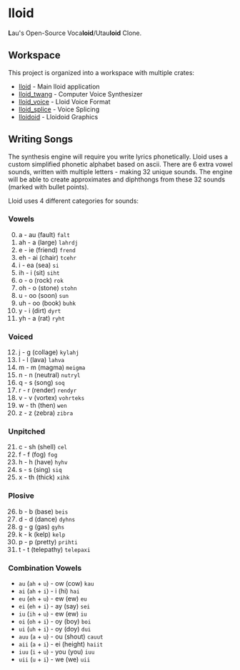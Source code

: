 # lloid
**L**au's Open-Source Voca**loid**/Utau**loid** Clone.

## Workspace
This project is organized into a workspace with multiple crates:

 - [lloid](lloid/) - Main lloid application
 - [lloid_twang](lloid_twang/) - Computer Voice Synthesizer
 - [lloid_voice](lloid_voice/) - Lloid Voice Format
 - [lloid_splice](lloid_splice/) - Voice Splicing
 - [lloidoid](lloidoid/) - Lloidoid Graphics

## Writing Songs
The synthesis engine will require you write lyrics phonetically.  Lloid uses a
custom simplified phonetic alphabet based on ascii.  There are 6 extra vowel
sounds, written with multiple letters - making 32 unique sounds.  The engine
will be able to create approximates and diphthongs from these 32 sounds (marked
with bullet points).

Lloid uses 4 different categories for sounds:

### Vowels
0. a - au (fault) `falt`
1. ah - a (large) `lahrdj`
2. e - ie (friend) `frend`
3. eh - ai (chair) `tcehr`
4. i - ea (sea) `si`
5. ih - i (sit) `siht`
6. o - o (rock) `rok`
7. oh - o (stone) `stohn`
8. u - oo (soon) `sun`
9. uh - oo (book) `buhk`
10. y - i (dirt) `dyrt`
11. yh - a (rat) `ryht`

### Voiced
12. j - g (collage) `kylahj`
13. l - l (lava) `lahva`
14. m - m (magma) `meigma`
15. n - n (neutral) `nutryl`
16. q - s (song) `soq`
17. r - r (render) `rendyr`
18. v - v (vortex) `vohrteks`
19. w - th (then) `wen`
20. z - z (zebra) `zibra`

### Unpitched
21. c - sh (shell) `cel`
22. f - f (fog) `fog`
23. h - h (have) `hyhv`
24. s - s (sing) `siq`
25. x - th (thick) `xihk`

### Plosive
26. b - b (base) `beis`
27. d - d (dance) `dyhns`
28. g - g (gas) `gyhs`
29. k - k (kelp) `kelp`
30. p - p (pretty) `prihti`
31. t - t (telepathy) `telepaxi`

### Combination Vowels
 - `au` (`ah` + `u`) - ow (cow) `kau`
 - `ai` (`ah` + `i`) - i (hi) `hai`
 - `eu` (`eh` + `u`) - ew (ew) `eu`
 - `ei` (`eh` + `i`) - ay (say) `sei`
 - `iu` (`ih` + `u`) - ew (ew) `iu`
 - `oi` (`oh` + `i`) - oy (boy) `boi`
 - `ui` (`uh` + `i`) - oy (doy) `dui`
 - `auu` (`a` + `u`) - ou (shout) `cauut`
 - `aii` (`a` + `i`) - ei (height) `haiit`
 - `iuu` (`i` + `u`) - you (you) `iuu`
 - `uii` (`u` + `i`) - we (we) `uii`
